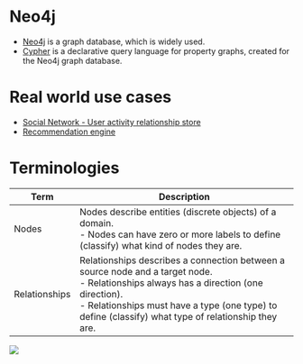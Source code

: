 # Neo4j
- [Neo4j](https://neo4j.com/) is a graph database, which is widely used.
- [Cypher](https://neo4j.com/developer/cypher/) is a declarative query language for property graphs, created for the Neo4j graph database.

# Real world use cases
- [Social Network - User activity relationship store](../../../0_HLDUseCasesProblems/SocialNetworkFacebookInstagram/Readme.md)
- [Recommendation engine](https://neo4j.com/use-cases/real-time-recommendation-engine/)

# Terminologies

| Term          | Description                                                                                                                                                                                                                                        |
|---------------|----------------------------------------------------------------------------------------------------------------------------------------------------------------------------------------------------------------------------------------------------|
| Nodes         | Nodes describe entities (discrete objects) of a domain.<br/>- Nodes can have zero or more labels to define (classify) what kind of nodes they are.                                                                                                 |
| Relationships | Relationships describes a connection between a source node and a target node.<br/>- Relationships always has a direction (one direction).<br/>- Relationships must have a type (one type) to define (classify) what type of relationship they are. |

![](https://neo4j.com/docs/getting-started/current/_images/graph_simple.svg)